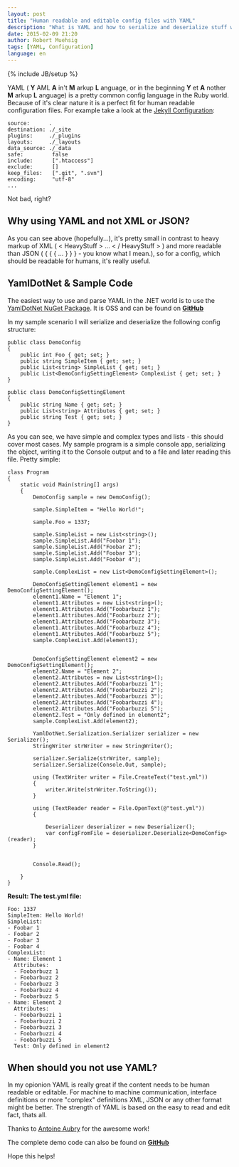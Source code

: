 ```yaml
---
layout: post
title: "Human readable and editable config files with YAML"
description: "What is YAML and how to serialize and deserialize stuff with YamlDotNet."
date: 2015-02-09 21:20
author: Robert Muehsig
tags: [YAML, Configuration]
language: en
---
```

{% include JB/setup %}

YAML ( __Y__ AML __A__ in't __M__ arkup __L__ anguage, or in the beginning __Y__ et __A__ nother __M__ arkup __L__ anguage) is a pretty common config language in the Ruby world. Because of it's clear nature it is a perfect fit for human readable configuration files. For example take a look at the [Jekyll Configuration](http://jekyllrb.com/docs/configuration/):

    source:      .
    destination: ./_site
    plugins:     ./_plugins
    layouts:     ./_layouts
    data_source: ./_data
    safe:         false
    include:      [".htaccess"]
    exclude:      []
    keep_files:   [".git", ".svn"]
    encoding:     "utf-8"
    ...

Not bad, right?

## Why using YAML and not XML or JSON?
As you can see above (hopefully...), it's pretty small in contrast to heavy markup of XML ( < HeavyStuff > ... < / HeavyStuff > ) and more readable than JSON ( { { { ... } } } - you know what I mean.), so for a config, which should be readable for humans, it's really useful.

## YamlDotNet & Sample Code

The easiest way to use and parse YAML in the .NET world is to use the [YamlDotNet NuGet Package](http://www.nuget.org/packages/YamlDotNet/). It is OSS and can be found on [__GitHub__](https://github.com/aaubry/YamlDotNet)

In my sample scenario I will serialize and deserialize the following config structure:

    public class DemoConfig
    {
        public int Foo { get; set; }
        public string SimpleItem { get; set; }
        public List<string> SimpleList { get; set; }
        public List<DemoConfigSettingElement> ComplexList { get; set; }
    }

    public class DemoConfigSettingElement
    {
        public string Name { get; set; }
        public List<string> Attributes { get; set; }
        public string Test { get; set; }
    }

As you can see, we have simple and complex types and lists - this should cover most cases. My sample program is a simple console app, serializing the object, writing it to the Console output and to a file and later reading this file. Pretty simple:

    class Program
    {
        static void Main(string[] args)
        {
            DemoConfig sample = new DemoConfig();

            sample.SimpleItem = "Hello World!";

            sample.Foo = 1337;

            sample.SimpleList = new List<string>();
            sample.SimpleList.Add("Foobar 1");
            sample.SimpleList.Add("Foobar 2");
            sample.SimpleList.Add("Foobar 3");
            sample.SimpleList.Add("Foobar 4");

            sample.ComplexList = new List<DemoConfigSettingElement>();

            DemoConfigSettingElement element1 = new DemoConfigSettingElement();
            element1.Name = "Element 1";
            element1.Attributes = new List<string>();
            element1.Attributes.Add("Foobarbuzz 1");
            element1.Attributes.Add("Foobarbuzz 2");
            element1.Attributes.Add("Foobarbuzz 3");
            element1.Attributes.Add("Foobarbuzz 4");
            element1.Attributes.Add("Foobarbuzz 5");
            sample.ComplexList.Add(element1);


            DemoConfigSettingElement element2 = new DemoConfigSettingElement();
            element2.Name = "Element 2";
            element2.Attributes = new List<string>();
            element2.Attributes.Add("Foobarbuzzi 1");
            element2.Attributes.Add("Foobarbuzzi 2");
            element2.Attributes.Add("Foobarbuzzi 3");
            element2.Attributes.Add("Foobarbuzzi 4");
            element2.Attributes.Add("Foobarbuzzi 5");
            element2.Test = "Only defined in element2";
            sample.ComplexList.Add(element2);

            YamlDotNet.Serialization.Serializer serializer = new Serializer();
            StringWriter strWriter = new StringWriter();

            serializer.Serialize(strWriter, sample);
            serializer.Serialize(Console.Out, sample);

            using (TextWriter writer = File.CreateText("test.yml"))
            {
                writer.Write(strWriter.ToString());
            }

            using (TextReader reader = File.OpenText(@"test.yml"))
            {

                Deserializer deserializer = new Deserializer();
                var configFromFile = deserializer.Deserialize<DemoConfig>(reader);
            }


            Console.Read();

        }
    }

__Result: The test.yml file:__

    Foo: 1337
    SimpleItem: Hello World!
    SimpleList:
    - Foobar 1
    - Foobar 2
    - Foobar 3
    - Foobar 4
    ComplexList:
    - Name: Element 1
      Attributes:
      - Foobarbuzz 1
      - Foobarbuzz 2
      - Foobarbuzz 3
      - Foobarbuzz 4
      - Foobarbuzz 5
    - Name: Element 2
      Attributes:
      - Foobarbuzzi 1
      - Foobarbuzzi 2
      - Foobarbuzzi 3
      - Foobarbuzzi 4
      - Foobarbuzzi 5
      Test: Only defined in element2

## When should you not use YAML?

In my opionion YAML is really great if the content needs to be human readable or editable. For machine to machine communication, interface definitions or more "complex" definitions XML, JSON or any other format might be better. The strength of YAML is based on the easy to read and edit fact, thats all.  

	  
Thanks to [Antoine Aubry](http://aaubry.net/) for the awesome work! 

The complete demo code can also be found on [__GitHub__](https://github.com/Code-Inside/Samples/tree/master/2015/YamlSample)
	  
Hope this helps!
